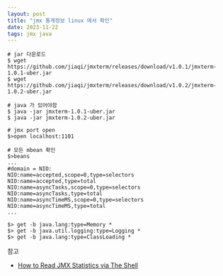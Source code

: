```yaml
---
layout: post
title: "jmx 통계정보 linux 에서 확인"
date: 2023-11-22
tags: jmx java
---
```


``` shell
# jar 다운로드
$ wget https://github.com/jiaqi/jmxterm/releases/download/v1.0.1/jmxterm-1.0.1-uber.jar
$ wget https://github.com/jiaqi/jmxterm/releases/download/v1.0.2/jmxterm-1.0.2-uber.jar

# java 가 있어야함
$ java -jar jmxterm-1.0.1-uber.jar
$ java -jar jmxterm-1.0.2-uber.jar

# jmx port open
$>open localhost:1101

# 모든 mbean 확인
$>beans
...
#domain = NIO:
NIO:name=accepted,scope=0,type=selectors
NIO:name=accepted,type=total
NIO:name=asyncTasks,scope=0,type=selectors
NIO:name=asyncTasks,type=total
NIO:name=asyncTimeMS,scope=0,type=selectors
NIO:name=asyncTimeMS,type=total
...

$> get -b java.lang:type=Memory *
$> get -b java.util.logging:type=Logging *
$> get -b java.lang:type=ClassLoading *
```


참고
* [How to Read JMX Statistics via The Shell](https://www.googlecloudcommunity.com/gc/Cloud-Product-Articles/How-to-Read-JMX-Statistics-via-The-Shell/ta-p/77629)